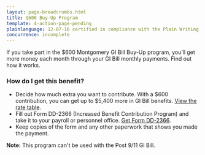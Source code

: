 ```yaml
---
layout: page-breadcrumbs.html
title: $600 Buy-Up Program
template: 4-action-page-pending
plainlanguage: 12-07-16 certified in compliance with the Plain Writing Act
concurrence: incomplete
---
```


<div class="va-introtext">
If you take part in the $600 Montgomery GI Bill Buy-Up program, you’ll get more money each month through your GI Bill monthly payments. Find out how it works.
</div>

### How do I get this benefit? 

- Decide how much extra you want to contribute. With a $600 contribution, you can get up to $5,400 more in GI Bill benefits. [View the rate table](http://www.benefits.va.gov/gibill/resources/benefits_resources/rates/600_buyup.asp). 
- Fill out Form DD-2366 (Increased Benefit Contribution Program) and take it to your payroll or personnel office. [Get Form DD-2366](http://www.dtic.mil/whs/directives/forms/eforms/dd2366-1.pdf).
- Keep copies of the form and any other paperwork that shows you made the payment. 

**Note:** This program can't be used with the Post 9/11 GI Bill.
